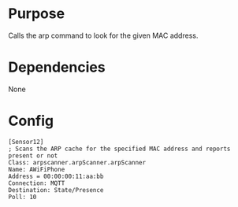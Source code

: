 # Purpose

Calls the arp command to look for the given MAC address.

# Dependencies

None

# Config

```
[Sensor12]
; Scans the ARP cache for the specified MAC address and reports present or not
Class: arpscanner.arpScanner.arpScanner
Name: AWiFiPhone
Address = 00:00:00:11:aa:bb
Connection: MQTT
Destination: State/Presence
Poll: 10
```
